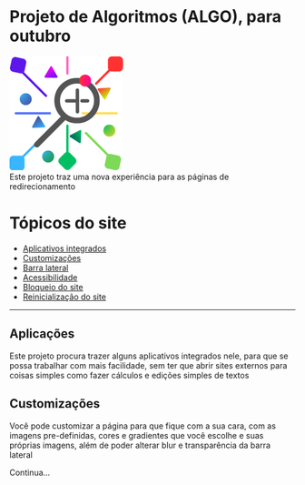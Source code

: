 # Projeto de Algoritmos (ALGO), para outubro
![Logo do projeto](img/FavIcon/NewTab%20Icon.png)<br>
Este projeto traz uma nova experiência para as páginas de redirecionamento

# Tópicos do site
 * <a href="#aplicações">Aplicativos integrados</a>
 * <a href="#customizações">Customizações</a>
 * <a href="#Charms">Barra lateral</a>
 * <a href="#Access">Acessibilidade</a>
 * <a href="#Locks">Bloqueio do site</a>
 * <a href="#Reset">Reinicialização do site</a>

 ___

<h2 id="#Apps">Aplicações</h2>
Este projeto procura trazer alguns aplicativos integrados nele, para que se possa trabalhar com mais facilidade, sem ter que abrir sites externos para coisas simples como fazer cálculos e edições simples de textos

<h2 id="#Custom">Customizações</h2>
Você pode customizar a página para que fique com a sua cara, com as imagens pre-definidas, cores e gradientes que você escolhe e suas próprias imagens, além de poder alterar blur e transparência da barra lateral

Continua...

